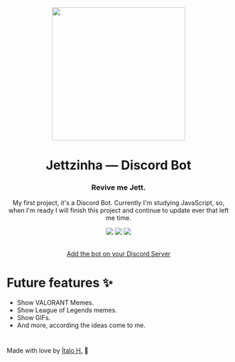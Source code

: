 <div align="center">
  <img height="300px" width="300px" src="https://cdn.discordapp.com/attachments/888890876267479062/889231856204128336/Jett_-_Revive_me_render.png"/>

  # Jettzinha — Discord Bot
  ### Revive me Jett.
  
  My first project, it's a Discord Bot. Currently I'm studying JavaScript, so, when I'm ready I will finish this project and continue to update ever that left me time.

  <img src="https://img.shields.io/github/stars/italohikikomori/jettzinha.svg" target="_blank"/>
  <img src="https://img.shields.io/github/followers/italohikikomori.svg?style=social&label=Follow"/>
  <img src="https://img.shields.io/twitter/follow/italohikikomori?style=social"/>
  
  <br><a href="https://discord.com/api/oauth2/authorize?client_id=886474007757590528&permissions=8&scope=bot" target="_blank">Add the bot on your Discord Server</a>
</div>

<div>
  
  # Future features ✨
  
  * Show VALORANT Memes.
  * Show League of Legends memes.
  * Show GIFs.
  * And more, according the ideas come to me.
  
</div>

#

Made with love by [Ítalo H.](https://twitter.com/italohikikomori) 💖
